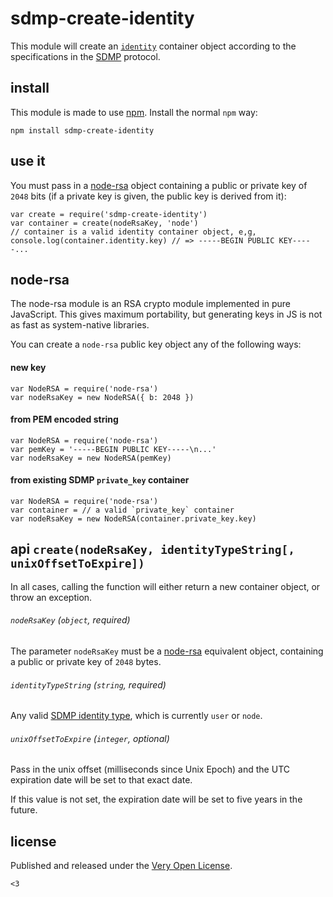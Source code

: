 # sdmp-create-identity

This module will create an [`identity`](http://sdmp.io/spec/0.13/core/identity/)
container object according to the specifications in the
[SDMP](http://sdmp.io) protocol.

## install

This module is made to use [npm](https://www.npmjs.com/). Install
the normal `npm` way:

	npm install sdmp-create-identity

## use it

You must pass in a [node-rsa](https://github.com/rzcoder/node-rsa)
object containing a public or private key of `2048` bits (if a private
key is given, the public key is derived from it):

	var create = require('sdmp-create-identity')
	var container = create(nodeRsaKey, 'node')
	// container is a valid identity container object, e,g,
	console.log(container.identity.key) // => -----BEGIN PUBLIC KEY-----...

## node-rsa

The node-rsa module is an RSA crypto module implemented in pure
JavaScript. This gives maximum portability, but generating keys
in JS is not as fast as system-native libraries.

You can create a `node-rsa` public key object any of the following ways:

#### new key

	var NodeRSA = require('node-rsa')
	var nodeRsaKey = new NodeRSA({ b: 2048 })

#### from PEM encoded string

	var NodeRSA = require('node-rsa')
	var pemKey = '-----BEGIN PUBLIC KEY-----\n...'
	var nodeRsaKey = new NodeRSA(pemKey)

#### from existing SDMP `private_key` container

	var NodeRSA = require('node-rsa')
	var container = // a valid `private_key` container
	var nodeRsaKey = new NodeRSA(container.private_key.key)

## api `create(nodeRsaKey, identityTypeString[, unixOffsetToExpire])`

In all cases, calling the function will either return a new
container object, or throw an exception.

###### `nodeRsaKey` *(`object`, required)*

The parameter `nodeRsaKey` must be a [node-rsa](https://github.com/rzcoder/node-rsa)
equivalent object, containing a public or private key of `2048` bytes.

###### `identityTypeString` *(`string`, required)*

Any valid [SDMP identity type](http://sdmp.io/spec/0.12/core/identity/),
which is currently `user` or `node`.

###### `unixOffsetToExpire` *(`integer`, optional)*

Pass in the unix offset (milliseconds since Unix Epoch) and the
UTC expiration date will be set to that exact date.

If this value is not set, the expiration date will be set to
five years in the future.

## license

Published and released under the [Very Open License](http://veryopenlicense.com/).

`<3`
